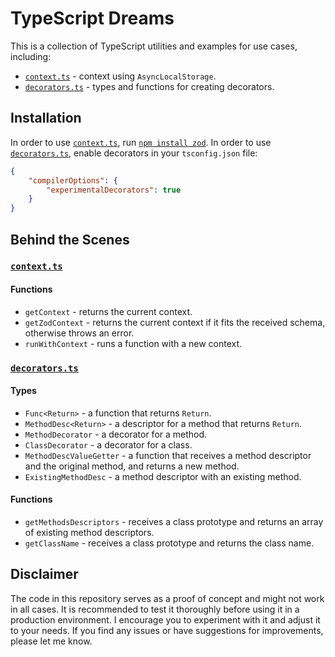 # TypeScript Dreams

This is a collection of TypeScript utilities and examples for use cases, including:

-   [`context.ts`](context.ts) - context using `AsyncLocalStorage`.
-   [`decorators.ts`](decorators.ts) - types and functions for creating decorators.

## Installation

In order to use [`context.ts`](context.ts), run [`npm install zod`](https://github.com/colinhacks/zod).
In order to use [`decorators.ts`](decorators.ts), enable decorators in your `tsconfig.json` file:

```json
{
    "compilerOptions": {
        "experimentalDecorators": true
    }
}
```

## Behind the Scenes

### [`context.ts`](context.ts)

#### Functions

-   `getContext` - returns the current context.
-   `getZodContext` - returns the current context if it fits the received schema, otherwise throws an error.
-   `runWithContext` - runs a function with a new context.

### [`decorators.ts`](decorators.ts)

#### Types

-   `Func<Return>` - a function that returns `Return`.
-   `MethodDesc<Return>` - a descriptor for a method that returns `Return`.
-   `MethodDecorator` - a decorator for a method.
-   `ClassDecorator` - a decorator for a class.
-   `MethodDescValueGetter` - a function that receives a method descriptor and the original method, and returns a new method.
-   `ExistingMethodDesc` - a method descriptor with an existing method.

#### Functions

-   `getMethodsDescriptors` - receives a class prototype and returns an array of existing method descriptors.
-   `getClassName` - receives a class prototype and returns the class name.

## Disclaimer

The code in this repository serves as a proof of concept and might not work in all cases. It is recommended to test it thoroughly before using it in a production environment. I encourage you to experiment with it and adjust it to your needs. If you find any issues or have suggestions for improvements, please let me know.
